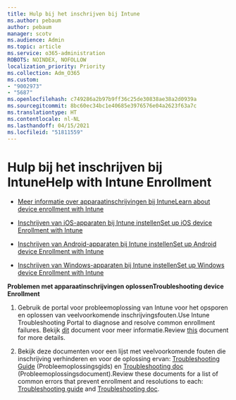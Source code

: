 ```yaml
---
title: Hulp bij het inschrijven bij Intune
ms.author: pebaum
author: pebaum
manager: scotv
ms.audience: Admin
ms.topic: article
ms.service: o365-administration
ROBOTS: NOINDEX, NOFOLLOW
localization_priority: Priority
ms.collection: Adm_O365
ms.custom:
- "9002973"
- "5687"
ms.openlocfilehash: c749286a2b97b9ff36c25de30838ae38a2d0939a
ms.sourcegitcommit: 8bc60ec34bc1e40685e3976576e04a2623f63a7c
ms.translationtype: HT
ms.contentlocale: nl-NL
ms.lasthandoff: 04/15/2021
ms.locfileid: "51811559"
---
```

# <a name="help-with-intune-enrollment"></a><span data-ttu-id="0f0d9-102">Hulp bij het inschrijven bij Intune</span><span class="sxs-lookup"><span data-stu-id="0f0d9-102">Help with Intune Enrollment</span></span>


- [<span data-ttu-id="0f0d9-103">Meer informatie over apparaatinschrijvingen bij Intune</span><span class="sxs-lookup"><span data-stu-id="0f0d9-103">Learn about device enrollment with Intune</span></span>](https://docs.microsoft.com/intune/device-enrollment)

- [<span data-ttu-id="0f0d9-104">Inschrijven van iOS-apparaten bij Intune instellen</span><span class="sxs-lookup"><span data-stu-id="0f0d9-104">Set up iOS device Enrollment with Intune</span></span>](https://docs.microsoft.com/intune/ios-enroll)

- [<span data-ttu-id="0f0d9-105">Inschrijven van Android-apparaten bij Intune instellen</span><span class="sxs-lookup"><span data-stu-id="0f0d9-105">Set up Android device Enrollment with Intune</span></span>](https://docs.microsoft.com/intune/android-enroll)

- [<span data-ttu-id="0f0d9-106">Inschrijven van Windows-apparaten bij Intune instellen</span><span class="sxs-lookup"><span data-stu-id="0f0d9-106">Set up Windows device Enrollment with Intune</span></span>](https://docs.microsoft.com/intune/windows-enroll)

<span data-ttu-id="0f0d9-107">**Problemen met apparaatinschrijvingen oplossen**</span><span class="sxs-lookup"><span data-stu-id="0f0d9-107">**Troubleshooting device Enrollment**</span></span>

1. <span data-ttu-id="0f0d9-108">Gebruik de portal voor probleemoplossing van Intune voor het opsporen en oplossen van veelvoorkomende inschrijvingsfouten.</span><span class="sxs-lookup"><span data-stu-id="0f0d9-108">Use Intune Troubleshooting Portal to diagnose and resolve common enrollment failures.</span></span> <span data-ttu-id="0f0d9-109">Bekijk [dit](https://docs.microsoft.com/intune/help-desk-operators) document voor meer informatie.</span><span class="sxs-lookup"><span data-stu-id="0f0d9-109">Review [this](https://docs.microsoft.com/intune/help-desk-operators) document for more details.</span></span>

2. <span data-ttu-id="0f0d9-110">Bekijk deze documenten voor een lijst met veelvoorkomende fouten die inschrijving verhinderen en voor de oplossing ervan: [Troubleshooting Guide](https://support.microsoft.com/help/4469913/troubleshooting-windows-device-enrollment-problems-in-microsoft-intune) (Probleemoplossingsgids) en [Troubleshooting doc](https://docs.microsoft.com/intune/troubleshoot-device-enrollment-in-intune) (Probleemoplossingsdocument).</span><span class="sxs-lookup"><span data-stu-id="0f0d9-110">Review these documents for a list of common errors that prevent enrollment and resolutions to each: [Troubleshooting guide](https://support.microsoft.com/help/4469913/troubleshooting-windows-device-enrollment-problems-in-microsoft-intune) and [Troubleshooting doc](https://docs.microsoft.com/intune/troubleshoot-device-enrollment-in-intune).</span></span>